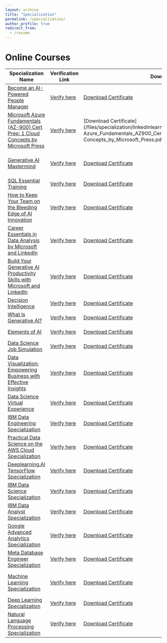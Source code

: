 ```yaml
---
layout: archive
title: "Specialization"
permalink: /specialization/
author_profile: true
redirect_from:
  - /resume
---
```

# Online Courses

| Specialization Name | Verification Link | Download Link | Year | Organization Name | Format |
| ------------------- | ------------------ | ------------------- | ---- | ------------------- | ------ |
| [Become an AI-Powered People Manager](https://www.linkedin.com/learning/certificates/e4c115962986d446b2d444b49800b9bbc5ab88ad80548826e2e8bb807863774a?trk=share_certificate) | [Verify here](https://www.linkedin.com/learning/certificates/e4c115962986d446b2d444b49800b9bbc5ab88ad80548826e2e8bb807863774a?trk=share_certificate) | [Download Certificate](/files/specialization/linkedinlearning/CertificateOfCompletion_Become_an_AIPowered_People_Manager.pdf) | 2025 | LinkedIn| Online |
| [Microsoft Azure Fundamentals (AZ-900) Cert Prep: 1 Cloud Concepts by Microsoft Press](https://www.linkedin.com/learning/certificates/e80245f8e9d97b914433fac348198289d6d8a77da9fc60b36327059956a09aea?trk=share_certificate) | [Verify here](https://www.linkedin.com/learning/certificates/e80245f8e9d97b914433fac348198289d6d8a77da9fc60b36327059956a09aea?trk=share_certificate) | [Download Certificate](/files/specialization/linkedinlearning/CertificateOfCompletion_Microsoft Azure_Fundamentals_AZ900_Cert Prep_1_Cloud Concepts_by_Microsoft_Press.pdf) | 2025 | Microsoft Press| Online |
| [Generative AI Mastermind](https://learners.outskill.com/certificate/1e245eec-55ed-49b4-82f0-e07a403f2e41) | [Verify here](https://learners.outskill.com/certificate/1e245eec-55ed-49b4-82f0-e07a403f2e41) | [Download Certificate](/files/outskill/outskill_generative_ai_skilll_mastermind_by_outskill_2025.pdf) | 2025 |GrowthSchool by Outskill | Online \ Live Interactive Bootcamp |
| [SQL Essential Training](https://www.linkedin.com/learning/certificates/d8ee3df288e457575c2dc6c9704113c7ba60c89fac0fdc584a515e67f9c9650e) | [Verify here](https://www.linkedin.com/learning/certificates/d8ee3df288e457575c2dc6c9704113c7ba60c89fac0fdc584a515e67f9c9650e) | [Download Certificate](/files/specialization/linkedinlearning/CertificateOfCompletion_SQL_Essential_Training.pdf) | 2024 | LinkedIN Learning | Online |
| [How to Keep Your Team on the Bleeding Edge of AI Innovation](https://www.linkedin.com/learning/certificates/65d29aefa71c0b5f1ba96b88e4787426f6156e94e655f3e587d9a8aeb227bb73) | [Verify here](https://www.linkedin.com/learning/certificates/65d29aefa71c0b5f1ba96b88e4787426f6156e94e655f3e587d9a8aeb227bb73) | [Download Certificate](/files/specialization/linkedinlearning/CertificateOfCompletion_How_to_Keep_Your_Team_on_the_Bleeding_Edge_of_AI_Innovation.pdf) | 2024 | LinkedIN Learning | Online |
| [Career Essentials in Data Analysis by Microsoft and LinkedIn](https://www.linkedin.com/learning/certificates/4c8783bc0b652d1605cd3acffdeb0df05f1d3d9662bdf6c881178afd6d53ca2f) | [Verify here](https://www.linkedin.com/learning/certificates/4c8783bc0b652d1605cd3acffdeb0df05f1d3d9662bdf6c881178afd6d53ca2f) | [Download Certificate](/files/specialization/linkedinlearning/CertificateOfCompletion_Career_Essentials_in_Data_Analysis_by_Microsoft_and_LinkedIn.pdf) | 2024 | LinkedIN Learning | Online |
| [Build Your Generative AI Productivity Skills with Microsoft and LinkedIn](https://www.linkedin.com/learning/certificates/6a2919aa270b49bbd15d792126cf3fd0994cbf65f1128b6e26d34ac7dd3ab42d) | [Verify here](https://www.linkedin.com/learning/certificates/6a2919aa270b49bbd15d792126cf3fd0994cbf65f1128b6e26d34ac7dd3ab42d) | [Download Certificate](/files/specialization/linkedinlearning/CertificateOfCompletion_Build_Your_Generative_AI_Productivity_Skills_with_Microsoft_and_LinkedIn.pdf) | 2024 | LinkedIN Learning | Online |
| [Decision Intelligence](https://www.linkedin.com/learning/certificates/c77e5c559a85e3af16ef1eaaf2e56f3efd94fe34d74022ee8d2fecafb585c6f8) | [Verify here](https://www.linkedin.com/learning/certificates/c77e5c559a85e3af16ef1eaaf2e56f3efd94fe34d74022ee8d2fecafb585c6f8) | [Download Certificate](/files/specialization/linkedinlearning/CertificateOfCompletion_Decision_Intelligence.pdf) | 2024 | LinkedIN Learning | Online |
| [What Is Generative AI?](https://www.linkedin.com/learning/certificates/b4ab3625ddb5e560bc314286fc937a8fa1dd53b90f720a27fa7f9a222f17ca52) | [Verify here](https://www.linkedin.com/learning/certificates/b4ab3625ddb5e560bc314286fc937a8fa1dd53b90f720a27fa7f9a222f17ca52) | [Download Certificate](/files/specialization/linkedinlearning/CertificateOfCompletion_What_Is_Generative_AI.pdf) | 2024 | LinkedIN Learning | Online |
| [Elements of AI](https://certificates.mooc.fi/validate/nqz4u6z4amg) | [Verify here](https://certificates.mooc.fi/validate/nqz4u6z4amg) | [Download Certificate](/files/specialization/coursera/certificate-elements-of-ai.pdf) | 2023 | University of Helsinki | Online |
| [Data Science Job Simulation](https://forage-uploads-prod.s3.amazonaws.com/completion-certificates/BCG%20/Tcz8gTtprzAS4xSoK_BCG_5Pjc8nnpPsLHjjRzY_1700835543297_completion_certificate.pdf) | [Verify here](https://forage-uploads-prod.s3.amazonaws.com/completion-certificates/BCG%20/Tcz8gTtprzAS4xSoK_BCG_5Pjc8nnpPsLHjjRzY_1700835543297_completion_certificate.pdf) | [Download Certificate](/files/specialization/Forage/DS-Job-Simulation.pdf) | 2023 | BCG, Forage | Virtual |
| [Data Visualization: Empowering Business with Effective Insights](#) | [Verify here](#) | [Download Certificate](/files/specialization/Forage/DataViz-Forage.pdf) | 2023 | TATA, Forage | Virtual |
| [Data Science Virtual Experience](https://forage-uploads-prod.s3.amazonaws.com/completion-certificates/Tata/MyXvBcppsW2FkNYCX_Tata_5Pjc8nnpPsLHjjRzY_1700834069383_completion_certificate.pdf) | [Verify here](https://forage-uploads-prod.s3.amazonaws.com/completion-certificates/Tata/MyXvBcppsW2FkNYCX_Tata_5Pjc8nnpPsLHjjRzY_1700834069383_completion_certificate.pdf) | [Download Certificate](/files/specialization/Forage/DS-Virtual-Exp.pdf) | 2023 | British Airways, Forage | Virtual |
| [IBM Data Engineering Specialization](https://www.coursera.org/account/accomplishments/professional-cert/TPAUXPYJKE2V) | [Verify here](https://www.coursera.org/account/accomplishments/professional-cert/TPAUXPYJKE2V) | [Download Certificate](/files/specialization/coursera/IBM%20Data%20Engineering.pdf) | 2023 | IBM, Coursera |  Online |
| [Practical Data Science on the AWS Cloud Specialization](https://www.coursera.org/account/accomplishments/specialization/KM6ETYVWQTCZ) | [Verify here](https://www.coursera.org/account/accomplishments/specialization/KM6ETYVWQTCZ) | [Download Certificate](/files/specialization/coursera/Practical%20Data%20Science%20on%20the%20AWS%20Cloud.pdf) | 2023 | AWS, DeepLearning.AI, Coursera |  Online |
| [Deeplearning.AI TensorFlow Specialization](https://www.coursera.org/account/accomplishments/professional-cert/LF4AHT9XH5Q6) | [Verify here](https://www.coursera.org/account/accomplishments/professional-cert/LF4AHT9XH5Q6) | [Download Certificate](/files/specialization/coursera/DeepLearning.AI%20TensorFlow%20Developer.pdf) | 2023 | DeepLearning.AI, Coursera | Online |
| [IBM Data Science Specialization](https://www.coursera.org/account/accomplishments/professional-cert/XSPF7B7Z99U4) | [Verify here](https://www.coursera.org/account/accomplishments/professional-cert/XSPF7B7Z99U4) | [Download Certificate](/files/specialization/coursera/IBM%20Data%20Science.pdf) | 2023 | IBM, Coursera | Online |
| [IBM Data Analyst Specialization](https://www.coursera.org/account/accomplishments/professional-cert/VESMHXL2RDFD) | [Verify here](https://www.coursera.org/account/accomplishments/professional-cert/VESMHXL2RDFD) | [Download Certificate](/files/specialization/coursera/IBM%20Data%20Analyst.pdf) | 2023 | IBM, Coursera |  Online |
| [Google Advanced Analytics Specialization](https://www.coursera.org/account/accomplishments/professional-cert/MFYJ588BTHFZ) | [Verify here](https://www.coursera.org/account/accomplishments/professional-cert/MFYJ588BTHFZ) | [Download Certificate](/files/specialization/coursera/Google%20Advanced%20Data%20Analytics.pdf) | 2023 | Google, Coursera |  Online |
| [Meta Database Engineer Specialization](https://www.coursera.org/account/accomplishments/professional-cert/QYENHPXAWNMM) | [Verify here](https://www.coursera.org/account/accomplishments/professional-cert/QYENHPXAWNMM) | [Download Certificate](/files/specialization/coursera/Meta%20Database%20Engineer.pdf) | 2023 | Meta, Coursera |  Online |
| [Machine Learning Specialization](https://www.coursera.org/account/accomplishments/specialization/CPENPP38PHXV) | [Verify here](https://www.coursera.org/account/accomplishments/specialization/CPENPP38PHXV) | [Download Certificate](/files/specialization/coursera/Machine%20Learning%20by%20Deeplearning.AI%20&%20Stanford.pdf) | 2023 | Stanford University, DeepLearning.AI , Coursera |  Online |
| [Deep Learning Specialization](https://www.coursera.org/account/accomplishments/specialization/4993PD76Z6SX) | [Verify here](https://www.coursera.org/account/accomplishments/specialization/4993PD76Z6SX) | [Download Certificate](/files/specialization/coursera/Deep%20Learning.pdf) | 2023 | DeepLearning.AI, Coursera |  Online |
| [Natural Language Processing Specialization](https://www.coursera.org/account/accomplishments/specialization/8V6FRBECS8ZV) | [Verify here](https://www.coursera.org/account/accomplishments/specialization/8V6FRBECS8ZV) | [Download Certificate](/files/specialization/coursera/Natural%20Language%20Processing%20by%20Deeplearning.AI.pdf) | 2023 |  DeepLearning.AI, Coursera |  Online |